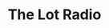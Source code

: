 ---
title: "The Lot Radio"
logo: thelotradio.png
stream_url:
    - ["station", "https://streamingv2.shoutcast.com/the-lot-radio"]
description: "We are an independent, non-profit, online radio station live streaming 24/7 from a reclaimed shipping container on an empty lot."
url: "https://www.thelotradio.com/"
location: New York, US
play_time: 24/7
recommended: ["mattt"]
---